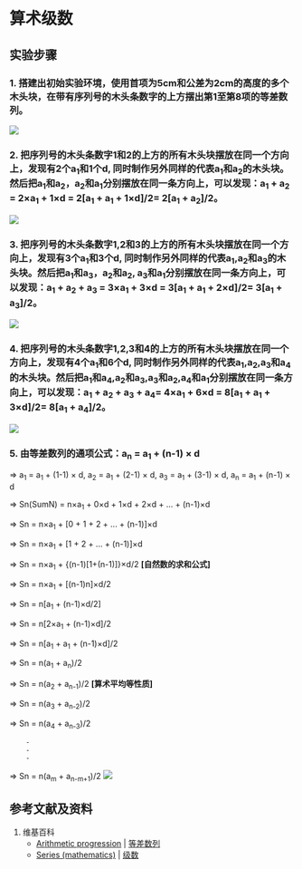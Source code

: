 # 算术级数

## 实验步骤

### 1. 搭建出初始实验环境，使用首项为5cm和公差为2cm的高度的多个木头块，在带有序列号的木头条数字的上方摆出第1至第8项的等差数列。
![](/images/数系/等差数列/算术级数/1a1.jpg)

### 2. 把序列号的木头条数字1和2的上方的所有木头块摆放在同一个方向上，发现有2个a<sub>1</sub>和1个d, 同时制作另外同样的代表a<sub>1</sub>和a<sub>2</sub>的木头块。然后把a<sub>1</sub>和a<sub>2</sub>，a<sub>2</sub>和a<sub>1</sub>分别摆放在同一条方向上，可以发现：a<sub>1</sub> + a<sub>2</sub> = 2×a<sub>1</sub> + 1×d = 2[a<sub>1</sub> + a<sub>1</sub> + 1×d]/2= 2[a<sub>1</sub> + a<sub>2</sub>]/2。
![](/images/数系/等差数列/算术级数/1a1.jpg)

### 3. 把序列号的木头条数字1,2和3的上方的所有木头块摆放在同一个方向上，发现有3个a<sub>1</sub>和3个d, 同时制作另外同样的代表a<sub>1</sub>,a<sub>2</sub>和a<sub>3</sub>的木头块。然后把a<sub>1</sub>和a<sub>3</sub>，a<sub>2</sub>和a<sub>2</sub>, a<sub>3</sub>和a<sub>1</sub>分别摆放在同一条方向上，可以发现：a<sub>1</sub> + a<sub>2</sub> + a<sub>3</sub> = 3×a<sub>1</sub> + 3×d = 3[a<sub>1</sub> + a<sub>1</sub> + 2×d]/2= 3[a<sub>1</sub> + a<sub>3</sub>]/2。
![](/images/数系/等差数列/算术级数/1a1.jpg)

### 4. 把序列号的木头条数字1,2,3和4的上方的所有木头块摆放在同一个方向上，发现有4个a<sub>1</sub>和6个d, 同时制作另外同样的代表a<sub>1</sub>,a<sub>2</sub>,a<sub>3</sub>和a<sub>4</sub>的木头块。然后把a<sub>1</sub>和a<sub>4</sub>,a<sub>2</sub>和a<sub>3</sub>,a<sub>3</sub>和a<sub>2</sub>,a<sub>4</sub>和a<sub>1</sub>分别摆放在同一条方向上，可以发现：a<sub>1</sub> + a<sub>2</sub> + a<sub>3</sub> + a<sub>4</sub>= 4×a<sub>1</sub> + 6×d = 8[a<sub>1</sub> + a<sub>1</sub> + 3×d]/2= 8[a<sub>1</sub> + a<sub>4</sub>]/2。
![](/images/数系/等差数列/算术级数/1a1.jpg)

### 5. 由等差数列的通项公式：a<sub>n</sub> = a<sub>1</sub> + (n-1) × d

⇒ a<sub>1</sub> = a<sub>1</sub> + (1-1) × d, a<sub>2</sub> = a<sub>1</sub> + (2-1) × d, a<sub>3</sub> = a<sub>1</sub> + (3-1) × d, a<sub>n</sub> = a<sub>1</sub> + (n-1) × d

⇒ Sn(SumN) = n×a<sub>1</sub> + 0×d + 1×d + 2×d + ... + (n-1)×d

⇒ Sn = n×a<sub>1</sub> + [0 + 1 + 2 + ... + (n-1)]×d

⇒ Sn = n×a<sub>1</sub> + [1 + 2 + ... + (n-1)]×d

⇒ Sn = n×a<sub>1</sub> + {(n-1)[1+(n-1)]}×d/2 **[自然数的求和公式]**

⇒ Sn = n×a<sub>1</sub> + [(n-1)n]×d/2

⇒ Sn = n[a<sub>1</sub> + (n-1)×d/2]

⇒ Sn = n[2×a<sub>1</sub> + (n-1)×d]/2

⇒ Sn = n[a<sub>1</sub> + a<sub>1</sub> + (n-1)×d]/2

⇒ Sn = n(a<sub>1</sub> + a<sub>n</sub>)/2

⇒ Sn = n(a<sub>2</sub> + a<sub>n-1</sub>)/2 **[算术平均等性质]**

⇒ Sn = n(a<sub>3</sub> + a<sub>n-2</sub>)/2

⇒ Sn = n(a<sub>4</sub> + a<sub>n-3</sub>)/2

		-
		-
		-

⇒ Sn = n(a<sub>m</sub> + a<sub>n-m+1</sub>)/2
![](/images/数系/等差数列/算术级数/1a1.jpg)

## 参考文献及资料

1. 维基百科
	- [Arithmetic progression](https://en.wikipedia.org/wiki/Arithmetic_progression) | [等差数列](https://zh.wikipedia.org/wiki/%E7%AD%89%E5%B7%AE%E6%95%B0%E5%88%97) 
	- [Series (mathematics)](https://en.wikipedia.org/wiki/Series_(mathematics)) | [级数](https://zh.wikipedia.org/wiki/级数) 

